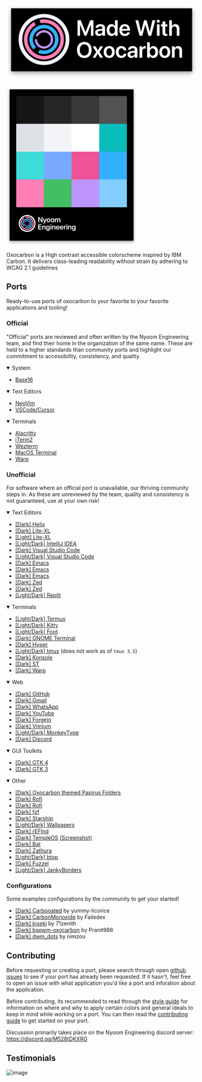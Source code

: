 # <img src="https://github.com/nyoom-engineering/nyoom-engineering/blob/main/out/made-with-3840x1330-shadow.png?raw=true">

<img src="https://github.com/nyoom-engineering/nyoom-engineering/blob/main/out/palette-3840x4663-shadow.png?raw=true" width="345">

Oxocarbon is a High contrast accessible colorscheme inspired by IBM Carbon. It delivers class-leading readability without strain by adhering to WCAG 2.1 guidelines

## Ports

Ready-to-use ports of oxocarbon to your favorite to your favorite applications and tooling!

### Official

"Official" ports are reviewed and often written by the Nyoom Engineering team, and find their home in the organization of the same name. These are held to a higher standards than community ports and highlight our commitment to accessibility, consistency, and quality. 

<details open>
<summary>System</summary>

- [Base16](https://github.com/nyoom-engineering/base16-oxocarbon)

</details>

<details open>
<summary>Text Editors</summary>

- [NeoVim](https://github.com/nyoom-engineering/oxocarbon.nvim)
- [VSCode/Cursor](https://github.com/nyoom-engineering/oxocarbon-vscode)

</details>

<details open>
<summary>Terminals</summary>

* [Alacritty](https://github.com/nyoom-engineering/oxocarbon-alacritty)
* [iTerm2](https://github.com/nyoom-engineering/oxocarbon-iterm2)
* [Wezterm](https://github.com/nyoom-engineering/oxocarbon-wezterm)
* [MacOS Terminal](https://github.com/nyoom-engineering/oxocarbon-terminal-app)
* [Warp](https://github.com/nyoom-engineering/oxocarbon-warp)
    
</details>

### Unofficial

For software where an official port is unavailable, our thriving community steps in. As these are unreviewed by the team, quality and consistency is not guaranteed, use at your own risk!

<details open>
<summary>Text Editors</summary>

* [[Dark] Helix](https://github.com/neoangelism/oxocarbon-helix/tree/main)
* [[Dark] Lite-XL](https://github.com/lite-xl/lite-xl-colors/blob/master/colors/oxocarbon-dark.lua)
* [[Light] Lite-XL](https://github.com/lite-xl/lite-xl-colors/blob/master/colors/oxocarbon-light.lua)
* [[Light/Dark] IntelliJ IDEA](https://github.com/Oxocarbon-Theme/Oxocarbon)
* [[Dark] Visual Studio Code](https://marketplace.visualstudio.com/items?itemName=ibmlover.oxocarbon)
* [[Light/Dark] Visual Studio Code](https://github.com/DaKili/oxocarbon-5)
* [[Dark] Emacs](https://github.com/thefossenjoyer/oxocarbon-emacs)
* [[Dark] Emacs](https://github.com/konrad1977/oxocarbon-emacs)
* [[Dark] Emacs](https://github.com/71zenith/dotem/blob/master/emacs/themes/oxocarbon-theme.el)
* [[Dark] Zed](https://github.com/Takk8IS/oxocarbon-theme-for-zed)
* [[Dark] Zed](https://github.com/danielgrbacbravo/oxocarbon-zed-theme)
* [[Light/Dark] Replit](https://github.com/oxocarbon-theme/replit)

</details>

<details open>
<summary>Terminals</summary>

* [[Light/Dark] Termux](https://github.com/Oxocarbon-Theme/termux)
* [[Light/Dark] Kitty](https://github.com/Oxocarbon-Theme/kitty)
* [[Light/Dark] Foot](https://github.com/Oxocarbon-Theme/foot)
* [[Dark] GNOME Terminal](https://github.com/charleszheng44/gnome-terminal-oxocarbon)
* [[Dark] Hyper](https://github.com/charleszheng44/hyper-oxocarbon)
* [[Light/Dark] tmux](https://github.com/JonRoosevelt/tmux-oxocarbon) (does not work as of `tmux 3.5`)
* [[Dark] Konsole](https://github.com/code0x378/oxocarbon-konsole)
* [[Dark] ST](https://gist.github.com/xStormyy/f6d5316a395091f1de57e42ac0492632)
* [[Dark] Warp](https://github.com/Takk8IS/oxocarbon-theme-for-warp)

</details>

<details open>
<summary>Web</summary>

* [[Dark] GitHub](https://github.com/PedroVH/oxocarbon-userstyles/tree/main/github)
* [[Dark] Gmail](https://github.com/PedroVH/oxocarbon-userstyles/tree/main/gmail)
* [[Dark] WhatsApp](https://github.com/PedroVH/oxocarbon-userstyles/tree/main/whatsapp-web)
* [[Dark] YouTube](https://github.com/PedroVH/oxocarbon-userstyles/tree/main/youtube)
* [[Dark] Forgejo](https://codeberg.org/bipp/oxocarbon-forgejo)
* [[Dark] Vimium](https://gist.github.com/xStormyy/720c246afd64b80fab4e80a202af8487)
* [[Light/Dark] MonkeyType](https://gist.github.com/xStormyy/101f3940696137e64c707aba5556ae3c) <!-- TODO recreate dark theme -->
* [[Dark] Discord](https://github.com/deceptionfalls/oxocarbon-discord)

</details>

<details open>
<summary>GUI Toolkits</summary>

* [[Dark] GTK 4](https://gist.github.com/xStormyy/f2f19005da29f351bbc69c89ef786909)
* [[Dark] GTK 3](https://git.sr.ht/~ved/oxocarbon-gtk)

</details>

<details open>
<summary>Other</summary>

* [[Dark] Oxocarbon themed Papirus Folders](https://github.com/BattleCh1cken/oxocarbon-papirus-folders)
* [[Dark] Rofi](https://github.com/BattleCh1cken/oxocarbon-rofi/tree/main)
* [[Dark] Rofi](https://discord.com/channels/1050624267592663050/1051038432043999303/1270424218932088872)
* [[Dark] fzf](https://gist.github.com/xStormyy/ab7549107e2ca0e7d3f97a76be7ffb77)
* [[Dark] Starship](https://gitlab.com/boydkelly/carbonizer/-/blob/main/starship/starship.toml)
* [[Light/Dark] Wallpapers](https://github.com/andrewzn69/wallpapers/tree/main/carbon)
* [[Dark] rEFInd](https://github.com/PedroVH/oxocarbon-refind)
* [[Dark] TempleOS](https://github.com/justchokingaround/holyAOC23/blob/main/Home/Theme.HC) [(Screenshot)](https://discord.com/channels/1050624267592663050/1051038432043999303/1172554632753598565)
* [[Dark] Bat](https://gitlab.com/boydkelly/carbonizer/-/blob/main/bat/oxocarbon-dark.tmTheme)
* [[Dark] Zathura](https://discord.com/channels/1050624267592663050/1051038201193701427/1125867649088376892)
* [[Light/Dark] btop](https://gist.github.com/gideonmt/cf8561cb130e3ca859f8a5471014e933)
* [[Dark] Fuzzel](https://github.com/kuripa/oxocarbon-fuzzel)
* [[Light/Dark] JankyBorders](https://gist.github.com/ethanuppal/384976fcb454cfcf81d8d12815dddce0)

</details>

### Configurations

Some examples configurations by the community to get your started!

* [[Dark] Carbonated](https://github.com/yummy-licorice/Carbonated/tree/master) by yummy-licorice
* [[Dark] CarbonMonoxide](https://github.com/Failedex/CarbonMonoxide) by Failedex
* [[Dark] kiseki](https://github.com/71zenith/kiseki) by 71zenith
* [[Dark] bspwm-oxocarbon](https://github.com/Pranit986/bspwm-oxocarbon) by Pranit986
* [[Dark] dwm_dots](https://github.com/nimzou/dwm_dots/tree/main) by nimzou

## Contributing

Before requesting or creating a port, please search through open [github issues](https://github.com/nyoom-engineering/oxocarbon/issues) to see if your port has already been requested. If it hasn't, feel free to open an issue with what application you'd like a port and inforation about the application.

Before contributing, its recommended to read through the [style guide](https://github.com/nyoom-engineering/oxocarbon/blob/main/docs/style-guide.md) for information on where and why to apply certain colors and general ideals to keep in mind while working on a port. You can then read the [contributing guide](https://github.com/nyoom-engineering/oxocarbon/blob/main/docs/contributing.md) to get started on your port.

Discussion primarily takes place on the Nyoom Engineering discord server: https://discord.gg/M528tDKXRG

## Testimonials 

<img width="823" alt="image" src="https://user-images.githubusercontent.com/71196912/221354121-0adf135b-9534-41e6-b697-801f847d2b66.png">
